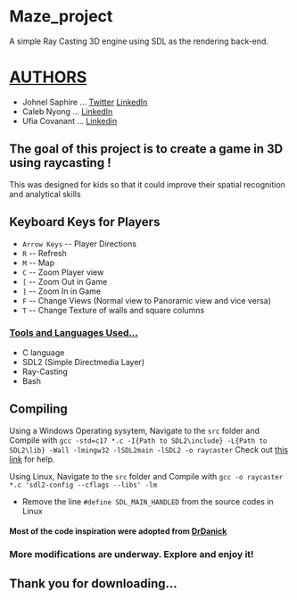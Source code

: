 # Maze_project
A simple Ray Casting 3D engine using SDL as the rendering back-end.

# <u>AUTHORS</u>
- Johnel Saphire  ... [Twitter](https://twitter.com/johnelsaphiree) [LinkedIn](https://linkedin.com/in/johnelsaphire/)
- Caleb Nyong ... [LinkedIn](https://www.linkedin.com/in/caleb-nyong5/) 
- Ufia Covanant ... [Linkedin](https://www.linkedin.com/in/covenantireneufia)
## The goal of this project is to create a game in 3D using raycasting !
This was designed for kids so that it could improve their spatial recognition and analytical skills

## Keyboard Keys for Players
- `Arrow Keys` -- Player Directions 
- `R` -- Refresh 
- `M` -- Map 
- `C` -- Zoom Player view 
- `[` -- Zoom Out in Game 
- `]` -- Zoom In in Game 
- `F` -- Change Views (Normal view to Panoramic view and vice versa) 
- `T` -- Change Texture of walls and square columns 

### <u>Tools and Languages Used...</u>
- C language
- SDL2 (Simple Directmedia Layer)
- Ray-Casting
- Bash

## Compiling
Using a Windows Operating sysytem, Navigate to the `src` folder and Compile with 
`gcc -std=c17 *.c -I{Path to SDL2\include} -L{Path to SDL2\lib} -Wall -lmingw32 -lSDL2main -lSDL2 -o raycaster`
Check out [this link](https://www.matsson.com/prog/sdl2-mingw-w64-tutorial.php#:~:text=the%20gcc%20command.-,Step%202%3A%20Installing%20SDL2,library%20for%20Windows%20using%20MinGW.&text=After%20extracting%20the%20contents%20using,bit%20version%20of%20the%20library) for help.

Using Linux, Navigate to the `src` folder and Compile with
`gcc -o raycaster *.c 'sdl2-config --cflags --libs' -lm`
- Remove the line `#define SDL_MAIN_HANDLED` from the source codes in Linux

#### Most of the code inspiration were adopted from [DrDanick](https://github.com/drdanick)

### More modifications are underway. Explore and enjoy it!
## Thank you for downloading...
